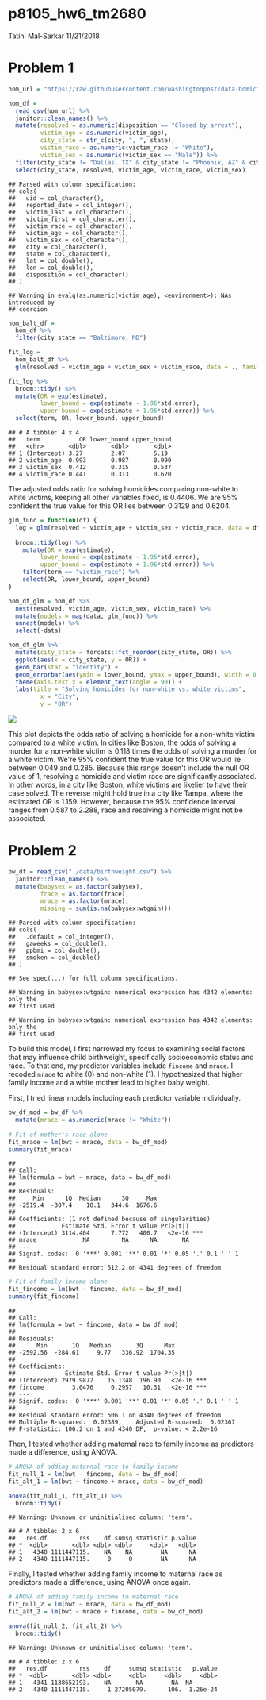 p8105\_hw6\_tm2680
================
Tatini Mal-Sarkar
11/21/2018

Problem 1
=========

``` r
hom_url = "https://raw.githubusercontent.com/washingtonpost/data-homicides/master/homicide-data.csv"

hom_df = 
  read_csv(hom_url) %>% 
  janitor::clean_names() %>% 
  mutate(resolved = as.numeric(disposition == "Closed by arrest"),
         victim_age = as.numeric(victim_age),
         city_state = str_c(city, ", ", state),
         victim_race = as.numeric(victim_race != "White"),
         victim_sex = as.numeric(victim_sex == "Male")) %>% 
  filter(city_state != "Dallas, TX" & city_state != "Phoenix, AZ" & city_state != "Kansas City, MO" & city_state != "Tulsa, AL") %>% 
  select(city_state, resolved, victim_age, victim_race, victim_sex)
```

    ## Parsed with column specification:
    ## cols(
    ##   uid = col_character(),
    ##   reported_date = col_integer(),
    ##   victim_last = col_character(),
    ##   victim_first = col_character(),
    ##   victim_race = col_character(),
    ##   victim_age = col_character(),
    ##   victim_sex = col_character(),
    ##   city = col_character(),
    ##   state = col_character(),
    ##   lat = col_double(),
    ##   lon = col_double(),
    ##   disposition = col_character()
    ## )

    ## Warning in evalq(as.numeric(victim_age), <environment>): NAs introduced by
    ## coercion

``` r
hom_balt_df = 
  hom_df %>% 
  filter(city_state == "Baltimore, MD")

fit_log = 
  hom_balt_df %>% 
  glm(resolved ~ victim_age + victim_sex + victim_race, data = ., family = binomial())

fit_log %>% 
  broom::tidy() %>% 
  mutate(OR = exp(estimate),
         lower_bound = exp(estimate - 1.96*std.error),
         upper_bound = exp(estimate + 1.96*std.error)) %>% 
  select(term, OR, lower_bound, upper_bound)
```

    ## # A tibble: 4 x 4
    ##   term           OR lower_bound upper_bound
    ##   <chr>       <dbl>       <dbl>       <dbl>
    ## 1 (Intercept) 3.27        2.07        5.19 
    ## 2 victim_age  0.993       0.987       0.999
    ## 3 victim_sex  0.412       0.315       0.537
    ## 4 victim_race 0.441       0.313       0.620

The adjusted odds ratio for solving homicides comparing non-white to white victims, keeping all other variables fixed, is 0.4406. We are 95% confident the true value for this OR lies between 0.3129 and 0.6204.

``` r
glm_func = function(df) {
  log = glm(resolved ~ victim_age + victim_sex + victim_race, data = df, family = binomial())
  
  broom::tidy(log) %>% 
    mutate(OR = exp(estimate),
         lower_bound = exp(estimate - 1.96*std.error),
         upper_bound = exp(estimate + 1.96*std.error)) %>% 
    filter(term == "victim_race") %>% 
    select(OR, lower_bound, upper_bound)
}
```

``` r
hom_df_glm = hom_df %>% 
  nest(resolved, victim_age, victim_sex, victim_race) %>% 
  mutate(models = map(data, glm_func)) %>% 
  unnest(models) %>% 
  select(-data)
```

``` r
hom_df_glm %>% 
  mutate(city_state = forcats::fct_reorder(city_state, OR)) %>% 
  ggplot(aes(x = city_state, y = OR)) + 
  geom_bar(stat = "identity") + 
  geom_errorbar(aes(ymin = lower_bound, ymax = upper_bound), width = 0.2) + 
  theme(axis.text.x = element_text(angle = 90)) +
  labs(title = "Solving homicides for non-white vs. white victims",
         x = "City",
         y = "OR")
```

![](p8105_hw6_tm2680_files/figure-markdown_github/hom_glm_plot-1.png)

This plot depicts the odds ratio of solving a homicide for a non-white victim compared to a white victim. In cities like Boston, the odds of solving a murder for a non-white victim is 0.118 times the odds of solving a murder for a white victim. We're 95% confident the true value for this OR would lie between 0.049 and 0.285. Because this range doesn't include the null OR value of 1, resolving a homicide and victim race are significantly associated. In other words, in a city like Boston, white victims are likelier to have their case solved. The reverse might hold true in a city like Tampa, where the estimated OR is 1.159. However, because the 95% confidence interval ranges from 0.587 to 2.288, race and resolving a homicide might not be associated.

Problem 2
=========

``` r
bw_df = read_csv("./data/birthweight.csv") %>% 
  janitor::clean_names() %>% 
  mutate(babysex = as.factor(babysex),
         frace = as.factor(frace),
         mrace = as.factor(mrace),
         missing = sum(is.na(babysex:wtgain)))
```

    ## Parsed with column specification:
    ## cols(
    ##   .default = col_integer(),
    ##   gaweeks = col_double(),
    ##   ppbmi = col_double(),
    ##   smoken = col_double()
    ## )

    ## See spec(...) for full column specifications.

    ## Warning in babysex:wtgain: numerical expression has 4342 elements: only the
    ## first used

    ## Warning in babysex:wtgain: numerical expression has 4342 elements: only the
    ## first used

To build this model, I first narrowed my focus to examining social factors that may influence child birthweight, specifically socioeconomic status and race. To that end, my predictor variables include `fincome` and `mrace`. I recoded `mrace` to white (0) and non-white (1). I hypothesized that higher family income and a white mother lead to higher baby weight.

First, I tried linear models including each predictor variable individually.

``` r
bw_df_mod = bw_df %>% 
  mutate(mrace = as.numeric(mrace != "White"))
  
# Fit of mother's race alone
fit_mrace = lm(bwt ~ mrace, data = bw_df_mod)
summary(fit_mrace)
```

    ## 
    ## Call:
    ## lm(formula = bwt ~ mrace, data = bw_df_mod)
    ## 
    ## Residuals:
    ##     Min      1Q  Median      3Q     Max 
    ## -2519.4  -307.4    18.1   344.6  1676.6 
    ## 
    ## Coefficients: (1 not defined because of singularities)
    ##             Estimate Std. Error t value Pr(>|t|)    
    ## (Intercept) 3114.404      7.772   400.7   <2e-16 ***
    ## mrace             NA         NA      NA       NA    
    ## ---
    ## Signif. codes:  0 '***' 0.001 '**' 0.01 '*' 0.05 '.' 0.1 ' ' 1
    ## 
    ## Residual standard error: 512.2 on 4341 degrees of freedom

``` r
# Fit of family income alone
fit_fincome = lm(bwt ~ fincome, data = bw_df_mod)
summary(fit_fincome)
```

    ## 
    ## Call:
    ## lm(formula = bwt ~ fincome, data = bw_df_mod)
    ## 
    ## Residuals:
    ##      Min       1Q   Median       3Q      Max 
    ## -2592.56  -284.61     9.77   336.92  1704.35 
    ## 
    ## Coefficients:
    ##              Estimate Std. Error t value Pr(>|t|)    
    ## (Intercept) 2979.9872    15.1348  196.90   <2e-16 ***
    ## fincome        3.0476     0.2957   10.31   <2e-16 ***
    ## ---
    ## Signif. codes:  0 '***' 0.001 '**' 0.01 '*' 0.05 '.' 0.1 ' ' 1
    ## 
    ## Residual standard error: 506.1 on 4340 degrees of freedom
    ## Multiple R-squared:  0.02389,    Adjusted R-squared:  0.02367 
    ## F-statistic: 106.2 on 1 and 4340 DF,  p-value: < 2.2e-16

Then, I tested whether adding maternal race to family income as predictors made a difference, using ANOVA.

``` r
# ANOVA of adding maternal race to family income
fit_null_1 = lm(bwt ~ fincome, data = bw_df_mod)
fit_alt_1 = lm(bwt ~ fincome + mrace, data = bw_df_mod)

anova(fit_null_1, fit_alt_1) %>% 
  broom::tidy()
```

    ## Warning: Unknown or uninitialised column: 'term'.

    ## # A tibble: 2 x 6
    ##   res.df         rss    df sumsq statistic p.value
    ## *  <dbl>       <dbl> <dbl> <dbl>     <dbl>   <dbl>
    ## 1   4340 1111447115.    NA    NA        NA      NA
    ## 2   4340 1111447115.     0     0        NA      NA

Finally, I tested whether adding family income to maternal race as predictors made a difference, using ANOVA once again.

``` r
# ANOVA of adding family income to maternal race
fit_null_2 = lm(bwt ~ mrace, data = bw_df_mod)
fit_alt_2 = lm(bwt ~ mrace + fincome, data = bw_df_mod)

anova(fit_null_2, fit_alt_2) %>% 
  broom::tidy()
```

    ## Warning: Unknown or uninitialised column: 'term'.

    ## # A tibble: 2 x 6
    ##   res.df         rss    df     sumsq statistic   p.value
    ## *  <dbl>       <dbl> <dbl>     <dbl>     <dbl>     <dbl>
    ## 1   4341 1138652193.    NA       NA        NA  NA       
    ## 2   4340 1111447115.     1 27205079.      106.  1.26e-24
